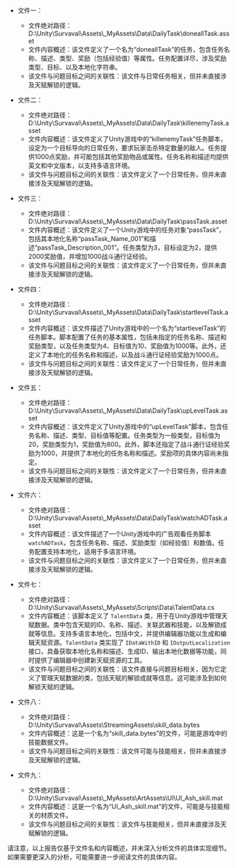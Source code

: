 * 文件一：
    * 文件绝对路径：D:\\Unity\\Survaval\\Assets\\_MyAssets\\Data\\DailyTask\\doneallTask.asset
    * 文件内容概述：该文件定义了一个名为“doneallTask”的任务，包含任务名称、描述、类型、奖励（包括经验值）等属性。任务配置详尽，涉及奖励类型、目标、以及本地化字符串。
    * 该文件与问题目标之间的关联性：该文件与日常任务相关，但并未直接涉及天赋解锁的逻辑。

* 文件二：
    * 文件绝对路径：D:\\Unity\\Survaval\\Assets\\_MyAssets\\Data\\DailyTask\\killenemyTask.asset
    * 文件内容概述：该文件定义了Unity游戏中的“killenemyTask”任务脚本，设定为一个目标导向的日常任务，要求玩家击杀特定数量的敌人。任务提供1000点奖励，并可能包括其他奖励物品或属性。任务名称和描述均提供英文和中文版本，以支持多语言环境。
    * 该文件与问题目标之间的关联性：该文件定义了一个日常任务，但并未直接涉及天赋解锁的逻辑。

* 文件三：
    * 文件绝对路径：D:\\Unity\\Survaval\\Assets\\_MyAssets\\Data\\DailyTask\\passTask.asset
    * 文件内容概述：该文件定义了一个Unity游戏中的任务对象“passTask”，包括其本地化名称“passTask_Name_001”和描述“passTask_Description_001”。任务类型为3，目标设定为2，提供2000奖励值，并增加1000战斗通行证经验。
    * 该文件与问题目标之间的关联性：该文件定义了一个日常任务，但并未直接涉及天赋解锁的逻辑。

* 文件四：
    * 文件绝对路径：D:\\Unity\\Survaval\\Assets\\_MyAssets\\Data\\DailyTask\\startlevelTask.asset
    * 文件内容概述：该文件描述了Unity游戏中的一个名为“startlevelTask”的任务脚本。脚本配置了任务的基本属性，包括未指定的任务名称、描述和奖励类型，以及任务类型为4、目标值为10、奖励值为1000等。此外，还定义了本地化的任务名称和描述，以及战斗通行证经验奖励为1000点。
    * 该文件与问题目标之间的关联性：该文件定义了一个日常任务，但并未直接涉及天赋解锁的逻辑。

* 文件五：
    * 文件绝对路径：D:\\Unity\\Survaval\\Assets\\_MyAssets\\Data\\DailyTask\\upLevelTask.asset
    * 文件内容概述：该文件定义了Unity游戏中的“upLevelTask”脚本，包含任务名称、描述、类型、目标值等配置。任务类型为一般类型，目标值为20，奖励类型为1，奖励值为800。此外，脚本还指定了战斗通行证经验奖励为1000，并提供了本地化的任务名称和描述。奖励项的具体内容尚未指定。
    * 该文件与问题目标之间的关联性：该文件定义了一个日常任务，但并未直接涉及天赋解锁的逻辑。

* 文件六：
    * 文件绝对路径：D:\\Unity\\Survaval\\Assets\\_MyAssets\\Data\\DailyTask\\watchADTask.asset
    * 文件内容概述：该文件描述了一个Unity游戏中的广告观看任务脚本`watchADTask`，包含任务名称、描述、奖励类型（如经验值）和数值。任务配置支持本地化，适用于多语言环境。
    * 该文件与问题目标之间的关联性：该文件定义了一个日常任务，但并未直接涉及天赋解锁的逻辑。

* 文件七：
    * 文件绝对路径：D:\\Unity\\Survaval\\Assets\\_MyAssets\\Scripts\\Data\\TalentData.cs
    * 文件内容概述：该脚本定义了 `TalentData` 类，用于在Unity游戏中管理天赋数据。类中包含天赋的ID、名称、描述、关联武器和技能，以及解锁成就等信息。支持多语言本地化，包括中文，并提供编辑器功能以生成和编辑天赋资源。`TalentData` 类实现了 `IDataWithID` 和 `IOutputLocalization` 接口，具备获取本地化名称和描述、生成ID、输出本地化数据等功能，同时提供了编辑器中创建新天赋资源的工具。
    * 该文件与问题目标之间的关联性：该文件直接与问题目标相关，因为它定义了管理天赋数据的类，包括天赋的解锁成就等信息。这可能涉及到如何解锁天赋的逻辑。

* 文件八：
    * 文件绝对路径：D:\\Unity\\Survaval\\Assets\\StreamingAssets\\skill_data.bytes
    * 文件内容概述：这是一个名为“skill_data.bytes”的文件，可能是游戏中的技能数据文件。
    * 该文件与问题目标之间的关联性：该文件可能与技能相关，但并未直接涉及天赋解锁的逻辑。

* 文件九：
    * 文件绝对路径：D:\\Unity\\Survaval\\Assets\\_MyAssets\\ArtAssets\\UI\\UI_Ash_skill.mat
    * 文件内容概述：这是一个名为“UI_Ash_skill.mat”的文件，可能是与技能相关的材质文件。
    * 该文件与问题目标之间的关联性：该文件与技能相关，但并未直接涉及天赋解锁的逻辑。

请注意，以上报告仅基于文件名和内容概述，并未深入分析文件的具体实现细节。如果需要更深入的分析，可能需要进一步阅读文件的具体内容。